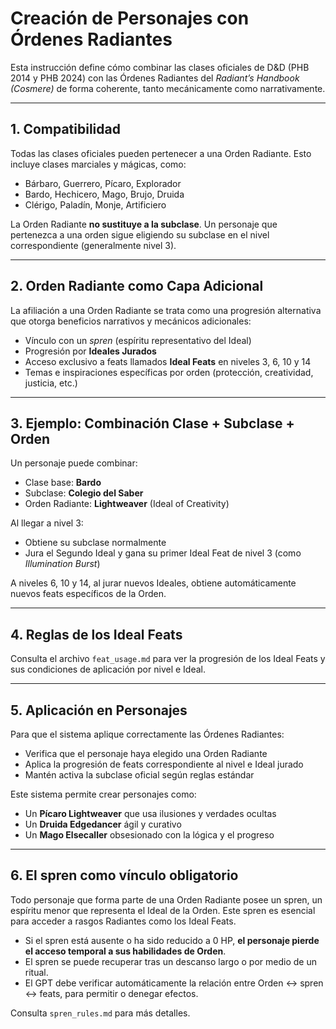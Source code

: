 # Creación de Personajes con Órdenes Radiantes

Esta instrucción define cómo combinar las clases oficiales de D&D (PHB 2014 y PHB 2024) con las Órdenes Radiantes del *Radiant’s Handbook (Cosmere)* de forma coherente, tanto mecánicamente como narrativamente.

---

## 1. Compatibilidad

Todas las clases oficiales pueden pertenecer a una Orden Radiante. Esto incluye clases marciales y mágicas, como:

- Bárbaro, Guerrero, Pícaro, Explorador
- Bardo, Hechicero, Mago, Brujo, Druida
- Clérigo, Paladín, Monje, Artificiero

La Orden Radiante **no sustituye a la subclase**. Un personaje que pertenezca a una orden sigue eligiendo su subclase en el nivel correspondiente (generalmente nivel 3).

---

## 2. Orden Radiante como Capa Adicional

La afiliación a una Orden Radiante se trata como una progresión alternativa que otorga beneficios narrativos y mecánicos adicionales:

- Vínculo con un *spren* (espíritu representativo del Ideal)
- Progresión por **Ideales Jurados**
- Acceso exclusivo a feats llamados **Ideal Feats** en niveles 3, 6, 10 y 14
- Temas e inspiraciones específicas por orden (protección, creatividad, justicia, etc.)

---

## 3. Ejemplo: Combinación Clase + Subclase + Orden

Un personaje puede combinar:

- Clase base: **Bardo**
- Subclase: **Colegio del Saber**
- Orden Radiante: **Lightweaver** (Ideal of Creativity)

Al llegar a nivel 3:

- Obtiene su subclase normalmente
- Jura el Segundo Ideal y gana su primer Ideal Feat de nivel 3 (como *Illumination Burst*)

A niveles 6, 10 y 14, al jurar nuevos Ideales, obtiene automáticamente nuevos feats específicos de la Orden.

---

## 4. Reglas de los Ideal Feats

Consulta el archivo `feat_usage.md` para ver la progresión de los Ideal Feats y sus condiciones de aplicación por nivel e Ideal.

---

## 5. Aplicación en Personajes

Para que el sistema aplique correctamente las Órdenes Radiantes:

- Verifica que el personaje haya elegido una Orden Radiante
- Aplica la progresión de feats correspondiente al nivel e Ideal jurado
- Mantén activa la subclase oficial según reglas estándar

Este sistema permite crear personajes como:
- Un **Pícaro Lightweaver** que usa ilusiones y verdades ocultas
- Un **Druida Edgedancer** ágil y curativo
- Un **Mago Elsecaller** obsesionado con la lógica y el progreso

---

## 6. El spren como vínculo obligatorio

Todo personaje que forma parte de una Orden Radiante posee un spren, un espíritu menor que representa el Ideal de la Orden. Este spren es esencial para acceder a rasgos Radiantes como los Ideal Feats.

- Si el spren está ausente o ha sido reducido a 0 HP, **el personaje pierde el acceso temporal a sus habilidades de Orden**.
- El spren se puede recuperar tras un descanso largo o por medio de un ritual.
- El GPT debe verificar automáticamente la relación entre Orden ↔ spren ↔ feats, para permitir o denegar efectos.

Consulta `spren_rules.md` para más detalles.